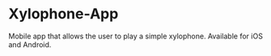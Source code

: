 # Xylophone-App
Mobile app that allows the user to play a simple xylophone. Available for iOS and Android.
